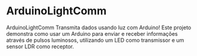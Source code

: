 # ArduinoLightComm
ArduinoLightComm Transmita dados usando luz com Arduino!  Este projeto demonstra como usar um Arduino para enviar e receber informações através de pulsos luminosos, utilizando um LED como transmissor e um sensor LDR como receptor.
